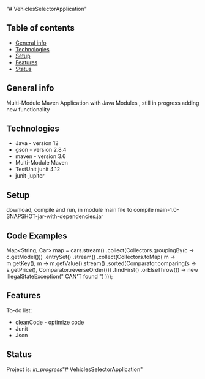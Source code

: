 "# VehiclesSelectorApplication" 
## Table of contents
* [General info](#general-info)
* [Technologies](#technologies)
* [Setup](#setup)
* [Features](#features)
* [Status](#status)

## General info
Multi-Module Maven Application with Java Modules , still in progress adding new functionality

## Technologies
* Java - version 12
* gson - version 2.8.4
* maven - version 3.6
* Multi-Module Maven 
* TestUnit junit 4.12
* junit-jupiter

## Setup
download, compile and run, in module main file to compile main-1.0-SNAPSHOT-jar-with-dependencies.jar

## Code Examples
Map<String, Car> map = cars.stream()
                .collect(Collectors.groupingBy(c -> c.getModel()))
                .entrySet()
                .stream()
                .collect(Collectors.toMap(
                        m -> m.getKey(),
                        m -> m.getValue().stream()
                                .sorted(Comparator.comparing(s -> s.getPrice(), Comparator.reverseOrder()))
                                .findFirst()
                                .orElseThrow(() -> new IllegalStateException(" CAN'T found ")
                                )));

## Features

To-do list:
- cleanCode - optimize code 
- Junit
- Json



## Status
Project is: _in_progress_"# VehiclesSelectorApplication" 
